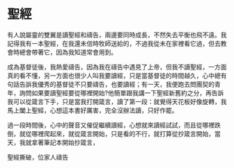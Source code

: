 # 聖經

有人說屬靈的雙翼是讀聖經和禱告，兩邊要同時成長，不然失去平衡也飛不遠。我記得我有一本聖經，在我還未信時牧師送給的，不過我從未在家裡看它過，但去教會時總會帶著它，因為我知道常會用到。


成為基督徒後，我熱愛禱告，因為我在禱告中遇見了上帝，但我不讀聖經，一方面真的看不懂，另一方面也很少人叫我要讀經，只是當基督徒的時間越久，心中總有句話告訴我優秀的基督徒不只要禱告，也要讀經；有一天，我便跑去問團契的青年，詢問如果要讀聖經要從哪裡開始?他簡單跟我講一下聖經新舊約之分，再告訴我可以從箴言下手，只是當我打開箴言，讀了第一段：就覺得天花板好像旋轉，我馬上闔上聖經，心想這本書好厲害，完全沒辦法讀，只好作罷。

過一段時間後，心中的聲音又催促繼續讀經，心想就來讀經試試，而且從哪裡跌倒，就從哪裡爬起來，就從箴言開始，只是看的不行，就打算從抄箴言開始，當天，我就拿著筆記本開始抄箴言，








聖經撕破，位家人禱告